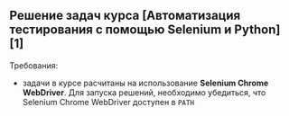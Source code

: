 

## Решение задач курса [Автоматизация тестирования с помощью Selenium и Python][1]

Требования:

- задачи в курсе расчитаны на использование **Selenium Chrome WebDriver**. Для запуска решений, необходимо убедиться, что
Selenium Chrome WebDriver доступен в `PATH`

